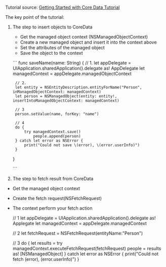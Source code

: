 Tutorial source: [Getting Started with Core Data Tutorial][1]

The key point of the tutorial:

1. The step to insert objects to CoreData
	* Get the managed object context (NSManagedObjectContext)
	* Create a new managed object and insert it into the context above
	* Set the attributes of the managed object
	* Save the object to the context

	\`\`\`
		func saveName(name: String) {
		// 1. 
		let appDelegate = UIApplication.sharedApplication().delegate as! AppDelegate
		let managedContext = appDelegate.managedObjectContext
		
		// 2. 
		let entity = NSEntityDescription.entityForName("Person", inManagedObjectContext: managedContext)
		let person = NSManagedObject(entity: entity!, insertIntoManagedObjectContext: managedContext)
		
		// 3  
		person.setValue(name, forKey: "name")
		
		// 4    
		do {
		    try managedContext.save()  
		        people.append(person)
		} catch let error as NSError {
		    print("Could not save \(error), \(error.userInfo)")
		}
	}
	 
	\`\`\`

2. The step to fetch result from CoreData
* Get the managed object context
* Create the fetch request(NSFetchRequest)
* The context perform your fetch action

	// 1
	let appDelegate = UIApplication.sharedApplication().delegate as! Applegate
	let managedContext = appDelegate.managedContext
	
	// 2
	let fetchRequest = NSFetchRequest(entityName:"Person")
	
	// 3
	do {
		let results = try managedContext.executeFetchRequest(fetchRequest)
	people = results as! [NSManagedObject]
	} catch let error as NSError {
		print("Could not fetch \(error), \(error.userInfo)")
	}

[1]:	http://www.raywenderlich.com/115695/getting-started-with-core-data-tutorial